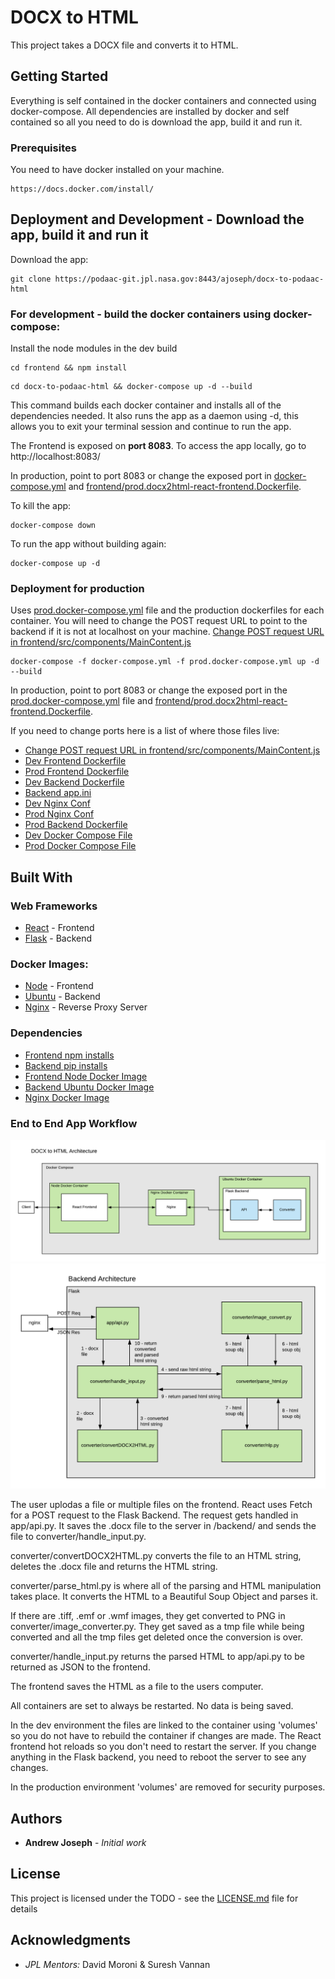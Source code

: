 # DOCX to HTML

This project takes a DOCX file and converts it to HTML. 

## Getting Started

Everything is self contained in the docker containers and connected using docker-compose. All dependencies are installed by docker and self contained so all you need to do is download the app, build it and run it.

### Prerequisites

You need to have docker installed on your machine. 

```
https://docs.docker.com/install/
```

## Deployment and Development - Download the app, build it and run it

Download the app:

```
git clone https://podaac-git.jpl.nasa.gov:8443/ajoseph/docx-to-podaac-html
```

### For development - build the docker containers using docker-compose:

Install the node modules in the dev build
```
cd frontend && npm install 
```

```
cd docx-to-podaac-html && docker-compose up -d --build
```

This command builds each docker container and installs all of the dependencies needed. It also runs the app as a daemon using -d, this allows you to exit your terminal session and continue to run the app. 

The Frontend is exposed on **port 8083**. To access the app locally, go to http://localhost:8083/

In production, point to port 8083 or change the exposed port in [docker-compose.yml](docker-compose.yml) and [frontend/prod.docx2html-react-frontend.Dockerfile](frontend/prod.docx2html-react-frontend.Dockerfile).

To kill the app:

```
docker-compose down
```

To run the app without building again:
```
docker-compose up -d
```

### Deployment for production

Uses [prod.docker-compose.yml](prod.docker-compose.yml) file and the production dockerfiles for each container. You will need to change the POST request URL to point to the backend if it is not at localhost on your machine. [Change POST request URL in frontend/src/components/MainContent.js](frontend/src/components/MainContent.js)

```
docker-compose -f docker-compose.yml -f prod.docker-compose.yml up -d --build
```

In production, point to port 8083 or change the exposed port in the [prod.docker-compose.yml](prod.docker-compose.yml) file and [frontend/prod.docx2html-react-frontend.Dockerfile](frontend/prod.docx2html-react-frontend.Dockerfile).

If you need to change ports here is a list of where those files live:

* [Change POST request URL in frontend/src/components/MainContent.js](frontend/src/components/MainContent.js)
* [Dev Frontend Dockerfile](frontend/dev.docx2html-react-frontend.Dockerfile)
* [Prod Frontend Dockerfile](frontend/prod.docx2html-react-frontend.Dockerfile)
* [Dev Backend Dockerfile](backend/dev.docx2html-flask-backend.Dockerfile)
* [Backend app.ini](backend/app.ini)
* [Dev Nginx Conf](nginx/dev.nginx.conf)
* [Prod Nginx Conf](nginx/prod.nginx.conf)
* [Prod Backend Dockerfile](backend/prod.docx2html-flask-backend.Dockerfile)
* [Dev Docker Compose File](docker-compose.yml)
* [Prod Docker Compose File](prod.docker-compose.yml)

## Built With

### Web Frameworks 

* [React](https://reactjs.org/) - Frontend
* [Flask](https://flask.palletsprojects.com/en/1.1.x/) - Backend


### Docker Images:

* [Node](https://hub.docker.com/_/node/) - Frontend
* [Ubuntu](https://hub.docker.com/_/ubuntu) - Backend
* [Nginx](https://hub.docker.com/_/nginx) - Reverse Proxy Server

### Dependencies

* [Frontend npm installs](frontend/package.json)
* [Backend pip installs](backend/requirements.txt)
* [Frontend Node Docker Image](/frontend/dev.docx2html-react-frontend.Dockerfile)
* [Backend Ubuntu Docker Image](/backend/dev.docx2html-flask-backend.Dockerfile)
* [Nginx Docker Image](/nginx/dev.docx2html-nginx.Dockerfile)

### End to End App Workflow

![App Architecture](app-arch.png)
![Backend Architecture](backend-arch.png)

The user uplodas a file or multiple files on the frontend. React uses Fetch for a POST request to the Flask Backend. The request gets handled in app/api.py. It saves the .docx file to the server in /backend/ and sends the file to converter/handle_input.py.

converter/convertDOCX2HTML.py converts the file to an HTML string, deletes the .docx file and returns the HTML string.

converter/parse_html.py is where all of the parsing and HTML manipulation takes place. It converts the HTML to a Beautiful Soup Object and parses it.

If there are .tiff, .emf or .wmf images, they get converted to PNG in converter/image_converter.py. They get saved as a tmp file while being converted and all the tmp files get deleted once the conversion is over.

converter/handle_input.py returns the parsed HTML to app/api.py to be returned as JSON to the frontend.

The frontend saves the HTML as a file to the users computer.

All containers are set to always be restarted. No data is being saved.

In the dev environment the files are linked to the container using 'volumes' so you do not have to rebuild the container if changes are made. The React frontend hot reloads so you don't need to restart the server. If you change anything in the Flask backend, you need to reboot the server to see any changes.

In the production environment 'volumes' are removed for security purposes.

## Authors

* **Andrew Joseph** - *Initial work* 

## License

This project is licensed under the TODO - see the [LICENSE.md](LICENSE.md) file for details

## Acknowledgments

*  *JPL Mentors:* David Moroni & Suresh Vannan
